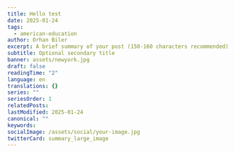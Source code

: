```yaml
---
title: Hello test
date: 2025-01-24
tags:
  - american-education
author: Orhan Biler
excerpt: A brief summary of your post (150-160 characters recommended)
subtitle: Optional secondary title
banner: assets/newyork.jpg
draft: false
readingTime: "2"
language: en
translations: {}
series: ""
seriesOrder: 1
relatedPosts: 
lastModified: 2025-01-24
canonical: ""
keywords: 
socialImage: /assets/social/your-image.jpg
twitterCard: summary_large_image
---
```

